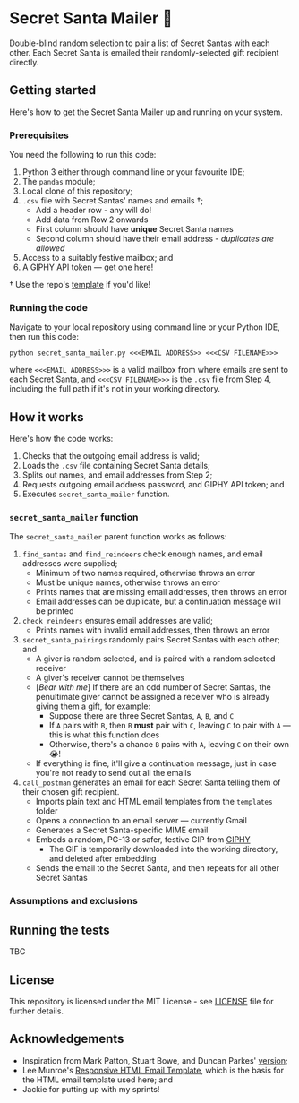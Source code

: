 # Secret Santa Mailer :santa:

Double-blind random selection to pair a list of Secret Santas with each other. Each Secret Santa is emailed their randomly-selected gift recipient directly.

## Getting started

Here's how to get the Secret Santa Mailer up and running on your system.

### Prerequisites

You need the following to run this code:

1. Python 3 either through command line or your favourite IDE;
2. The ``pandas`` module;
3. Local clone of this repository;
4. ``.csv`` file with Secret Santas' names and emails &dagger;;
    * Add a header row - any will do!
    * Add data from Row 2 onwards
    * First column should have **unique** Secret Santa names
    * Second column should have their email address - *duplicates are allowed*
5. Access to a suitably festive mailbox; and
6. A GIPHY API token &mdash; get one [here](https://developers.giphy.com)!

&dagger; Use the repo's [template](templates/Secret_Santa_Template.csv) if you'd like!

### Running the code

Navigate to your local repository using command line or your Python IDE, then run this code:

~~~
python secret_santa_mailer.py <<<EMAIL ADDRESS>> <<<CSV FILENAME>>>
~~~

where ``<<<EMAIL ADDRESS>>>`` is a valid mailbox from where emails are sent to each Secret Santa, and ``<<<CSV FILENAME>>>`` is the ``.csv`` file from Step 4, including the full path if it's not in your working directory.

## How it works

Here's how the code works:

1. Checks that the outgoing email address is valid;
2. Loads the ``.csv`` file containing Secret Santa details;
3. Splits out names, and email addresses from Step 2;
4. Requests outgoing email address password, and GIPHY API token; and
5. Executes ``secret_santa_mailer`` function.

### ``secret_santa_mailer`` function

The ``secret_santa_mailer`` parent function works as follows:

1. ``find_santas`` and ``find_reindeers`` check enough names, and email addresses were supplied;
    * Minimum of two names required, otherwise throws an error
    * Must be unique names, otherwise throws an error
    * Prints names that are missing email addresses, then throws an error
    * Email addresses can be duplicate, but a continuation message will be printed
2. ``check_reindeers`` ensures email addresses are valid;
    * Prints names with invalid email addresses, then throws an error
3. ``secret_santa_pairings`` randomly pairs Secret Santas with each other; and
    * A giver is random selected, and is paired with a random selected receiver
    * A giver's receiver cannot be themselves
    * [*Bear with me*] If there are an odd number of Secret Santas, the penultimate giver cannot be assigned a receiver who is already giving them a gift, for example:
        * Suppose there are three Secret Santas, ``A``, ``B``, and ``C``
        * If ``A`` pairs with ``B``, then ``B`` **must** pair with ``C``, leaving ``C`` to pair with ``A`` &mdash; this is what this function does
        * Otherwise, there's a chance ``B`` pairs with ``A``, leaving ``C`` on their own :sob:!
    * If everything is fine, it'll give a continuation message, just in case you're not ready to send out all the emails
4. ``call_postman`` generates an email for each Secret Santa telling them of their chosen gift recipient.
    * Imports plain text and HTML email templates from the ``templates`` folder
    * Opens a connection to an email server &mdash; currently Gmail
    * Generates a Secret Santa-specific MIME email
    * Embeds a random, PG-13 or safer, festive GIP from [GIPHY](https://giphy.com/)
        * The GIF is temporarily downloaded into the working directory, and deleted after embedding
    * Sends the email to the Secret Santa, and then repeats for all other Secret Santas

### Assumptions and exclusions

## Running the tests

TBC

## License

This repository is licensed under the MIT License - see [LICENSE](LICENSE) file for further details.

## Acknowledgements

* Inspiration from Mark Patton, Stuart Bowe, and Duncan Parkes' [version](https://github.com/deparkes/SecretSanta);
* Lee Munroe's [Responsive HTML Email Template](https://github.com/leemunroe/responsive-html-email-template), which is the basis for the HTML email template used here; and
* Jackie for putting up with my sprints!
